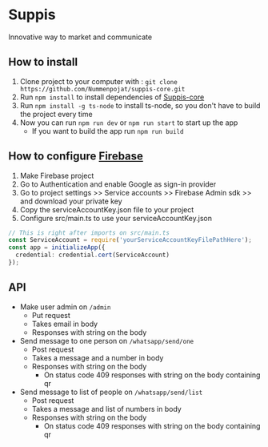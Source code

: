 # Suppis

Innovative way to market and communicate

## How to install

1. Clone project to your computer with : `git clone https://github.com/Nummenpojat/suppis-core.git`
2. Run `npm install` to install dependencies of [Suppis-core](https://github.com/Nummenpojat/suppis-core)
3. Run `npm install -g ts-node` to install ts-node, so you don't have to build the project every time
4. Now you can run `npm run dev` or `npm run start` to start up the app
   - If you want to build the app run `npm run build`


## How to configure [Firebase](https://firebase.google.com/)
1. Make Firebase project
2. Go to Authentication and enable Google as sign-in provider
3. Go to project settings >> Service accounts >> Firebase Admin sdk >> and download your private key
4. Copy the serviceAccountKey.json file to your project
5. Configure src/main.ts to use your serviceAccountKey.json<br/>
  ```typescript 
  // This is right after imports on src/main.ts
  const ServiceAccount = require('yourServiceAccountKeyFilePathHere');
  const app = initializeApp({
    credential: credential.cert(ServiceAccount)
  });
  ```
## API
- Make user admin on `/admin`
  - Put request
  - Takes email in body
  - Responses with string on the body
- Send message to one person on `/whatsapp/send/one`
  - Post request
  - Takes a message and a number in body
  - Responses with string on the body
    - On status code 409 responses with string on the body containing qr
- Send message to list of people on `/whatsapp/send/list`
  - Post request
  - Takes a message and list of numbers in body
  - Responses with string on the body
    - On status code 409 responses with string on the body containing qr
